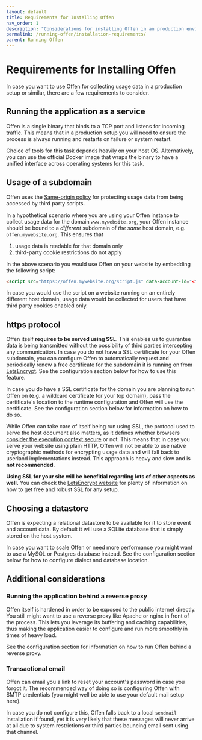 ```yaml
---
layout: default
title: Requirements for Installing Offen
nav_order: 1
description: "Considerations for installing Offen in an production environment."
permalink: /running-offen/installation-requirements/
parent: Running Offen
---
```


# Requirements for Installing Offen

In case you want to use Offen for collecting usage data in a production setup or similar, there are a few requirements to consider.

## Running the application as a service

Offen is a single binary that binds to a TCP port and listens for incoming traffic. This means that in a production setup you will need to ensure the process is always running and restarts on failure or system restart.

Choice of tools for this task depends heavily on your host OS. Alternatively, you can use the official Docker image that wraps the binary to have a unified interface across operating systems for this task.

## Usage of a subdomain

Offen uses the [Same-origin policy][sop] for protecting usage data from being accessed by third party scripts.

In a hypothetical scenario where you are using your Offen instance to collect usage data for the domain `www.mywebsite.org`, your Offen instance should be bound to a _different_ subdomain of _the same_ host domain, e.g. `offen.mywebsite.org`. This ensures that
1. usage data is readable for that domain only
1. third-party cookie restrictions do not apply

In the above scenario you would use Offen on your website by embedding the following script:

```html
<script src="https://offen.mywebsite.org/script.js" data-account-id="<YOUR_ACCOUNT_ID>"></script>
```

In case you would use the script on a website running on an entirely different host domain, usage data would be collected for users that have third party cookies enabled only.

[sop]: https://developer.mozilla.org/en-US/docs/Web/Security/Same-origin_policy

## https protocol

Offen itself __requires to be served using SSL__. This enables us to guarantee data is being transmitted without the possibility of third parties intercepting any communication. In case you do not have a SSL certificate for your Offen subdomain, you can configure Offen to automatically request and periodically renew a free certificate for the subdomain it is running on from [LetsEncrypt][lets-encrypt]. See the configuration section below for how to use this feature.

In case you do have a SSL certificate for the domain you are planning to run Offen on (e.g. a wildcard certificate for your top domain), pass the certificate's location to the runtime configuration and Offen will use the certificate. See the configuration section below for information on how to do so.

While Offen can take care of itself being run using SSL, the protocol used to serve the host document also matters, as it defines whether browsers [consider the execution context secure][secure-context] or not. This means that in case you serve your website using plain HTTP, Offen will not be able to use native cryptographic methods for encrypting usage data and will fall back to userland implementations instead. This approach is heavy and slow and is __not recommended__.

__Using SSL for your site will be benefitial regarding lots of other aspects as well.__ You can check the [LetsEncrypt website][lets-encrypt] for plenty of information on how to get free and robust SSL for any setup.

[lets-encrypt]: https://letsencrypt.org/
[secure-context]: https://developer.mozilla.org/en-US/docs/Web/Security/Secure_Contexts/features_restricted_to_secure_contexts

## Choosing a datastore

Offen is expecting a relational datastore to be available for it to store event and account data. By default it will use a SQLite database that is simply stored on the host system.

In case you want to scale Offen or need more performance you might want to use a MySQL or Postgres database instead. See the configuration section below for how to configure dialect and database location.

## Additional considerations

### Running the application behind a reverse proxy

Offen itself is hardened in order to be exposed to the public internet directly. You still might want to use a reverse proxy like Apache or nginx in front of the process. This lets you leverage its buffering and caching capabilities, thus making the application easier to configure and run more smoothly in times of heavy load.

See the configuration section for information on how to run Offen behind a reverse proxy.

### Transactional email

Offen can email you a link to reset your account's password in case you forgot it. The recommended way of doing so is configuring Offen with SMTP credentials (you might well be able to use your default mail setup here).

In case you do not configure this, Offen falls back to a local `sendmail` installation if found, yet it is very likely that these messages will never arrive at all due to system restrictions or third parties bouncing email sent using that channel.
